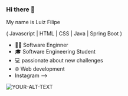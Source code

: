 ### Hi there 👋


My name is Luiz Filipe

( Javascript | HTML | CSS | Java | Spring Boot )

- 👨‍💻 Software Enginner
- 🎓 Software Engineering Student
- 💻 passionate about new challenges 
- 🌐 Web development
- <a>Instagram</a>
-->
<html>
<picture>
 <source media="(prefers-color-scheme: dark)" srcset="YOUR-DARKMODE-IMAGE">
 <source media="(prefers-color-scheme: light)" srcset="YOUR-LIGHTMODE-IMAGE">
 <img alt="YOUR-ALT-TEXT" src="YOUR-DEFAULT-IMAGE">
</picture>
</html>

